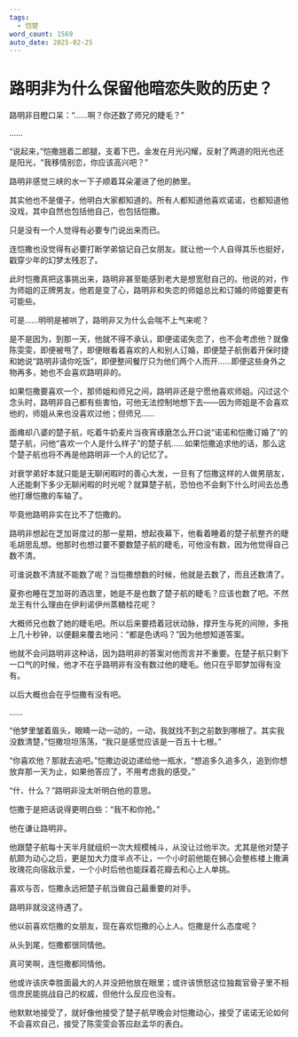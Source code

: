 ```yaml
---
tags:
  - 恺楚
word_count: 1569
auto_date: 2025-02-25
---
```


# 路明非为什么保留他暗恋失败的历史？

路明非目瞪口呆：“……啊？你还数了师兄的睫毛？”

……

“说起来，”恺撒翘着二郎腿，支着下巴，金发在月光闪耀，反射了两道的阳光也还是阳光，“我移情别恋，你应该高兴吧？”

路明非感觉三峡的水一下子顺着耳朵灌进了他的肺里。

其实他也不是傻子，他明白大家都知道的。所有人都知道他喜欢诺诺，也都知道他没戏，其中自然也包括他自己，也包括恺撒。

只是没有一个人觉得有必要专门说出来而已。

连恺撒也没觉得有必要打断学弟惦记自己女朋友。就让他一个人自得其乐也挺好，戳穿少年的幻梦太残忍了。

此时恺撒真把这事挑出来，路明非甚至能感到老大是想宽慰自己的。他说的对，作为师姐的正牌男友，他若是变了心，路明非和失恋的师姐总比和订婚的师姐要更有可能些。

可是……明明是被哄了，路明非又为什么会喘不上气来呢？

是不是因为，到那一天，他就不得不承认，即便诺诺失恋了，也不会考虑他？就像陈雯雯，即便被甩了，即便眼看着喜欢的人和别人订婚，即便楚子航倒着开保时捷和她说“路明非请你吃饭”，即便整间餐厅只为他们两个人而开……即便这些身外之物再多，她也不会喜欢路明非的。

如果恺撒要喜欢一个，那师姐和师兄之间，路明非还是宁愿他喜欢师姐。闪过这个念头时，路明非自己都有些害怕，可他无法控制地想下去——因为师姐是不会喜欢他的，师姐从来也没喜欢过他；但师兄……

面瘫却八婆的楚子航，吃着牛奶麦片当夜宵琢磨怎么开口说“诺诺和恺撒订婚了”的楚子航，问他“喜欢一个人是什么样子”的楚子航……如果恺撒追求他的话，那么这个楚子航也将不再是他路明非一个人的记忆了。

对衰学弟好本就只能是无聊闲暇时的善心大发，一旦有了恺撒这样的人做男朋友，人还能剩下多少无聊闲暇的时光呢？就算楚子航，恐怕也不会剩下什么时间去怂恿他打爆恺撒的车轴了。

毕竟他路明非实在比不了恺撒的。

路明非想起在芝加哥度过的那一星期，想起夜幕下，他看着睡着的楚子航整齐的睫毛胡思乱想。他那时也想过要不要数楚子航的睫毛，可他没有数，因为他觉得自己数不清。

可谁说数不清就不能数了呢？当恺撒想数的时候，他就是去数了，而且还数清了。

夏弥也睡在芝加哥的酒店里，她是不是也数了楚子航的睫毛？应该也数了吧。不然龙王有什么理由在伊利诺伊州蒸糖桂花呢？

大概师兄也数了她的睫毛吧。所以后来要捂着冠状动脉，撑开生与死的间隙，多拖上几十秒钟，以便翻来覆去地问：“都是色诱吗？”因为他想知道答案。

他就不会问路明非这种话，因为路明非的答案对他而言并不重要。在楚子航只剩下一口气的时候，他才不在乎路明非有没有数过他的睫毛。他只在乎耶梦加得有没有。

以后大概也会在乎恺撒有没有吧。

……

“他梦里皱着眉头，眼睛一动一动的，一动，我就找不到之前数到哪根了。其实我没数清楚，”恺撒坦坦荡荡，“我只是感觉应该是一百五十七根。”

“你喜欢他？那就去追吧。”恺撒边说边递给他一瓶水，“想追多久追多久，追到你想放弃那一天为止，如果他答应了，不用考虑我的感受。”

“什、什么？”路明非没太听明白他的意思。

恺撒于是把话说得更明白些：“我不和你抢。”

他在谦让路明非。

他跟楚子航每十天半月就组织一次大规模械斗，从没让过他半次。尤其是他对楚子航颇为动心之后，更是加大力度半点不让，一个小时前他能在狮心会整栋楼上撒满玫瑰花向宿敌示爱，一个小时后他也能踩着花瓣去和心上人单挑。

喜欢与否，恺撒永远把楚子航当做自己最重要的对手。

路明非就没这待遇了。

他以前喜欢恺撒的女朋友，现在喜欢恺撒的心上人。恺撒是什么态度呢？

从头到尾，恺撒都很同情他。

真可笑啊，连恺撒都同情他。

他或许该庆幸胜面最大的人并没把他放在眼里；或许该愤怒这位独裁官骨子里不相信庶民能挑战自己的权威，但他什么反应也没有。

他默默地接受了，就好像他接受了楚子航早晚会对恺撒动心，接受了诺诺无论如何不会喜欢自己，接受了陈雯雯会答应赵孟华的表白。
